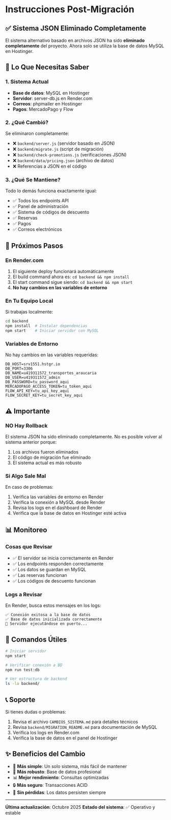 # Instrucciones Post-Migración

## ✅ Sistema JSON Eliminado Completamente

El sistema alternativo basado en archivos JSON ha sido **eliminado completamente** del proyecto. Ahora solo se utiliza la base de datos MySQL en Hostinger.

## 🎯 Lo Que Necesitas Saber

### 1. Sistema Actual
- **Base de datos**: MySQL en Hostinger
- **Servidor**: server-db.js en Render.com
- **Correos**: phpmailer en Hostinger
- **Pagos**: MercadoPago y Flow

### 2. ¿Qué Cambió?
Se eliminaron completamente:
- ❌ `backend/server.js` (servidor basado en JSON)
- ❌ `backend/migrate.js` (script de migración)
- ❌ `backend/check-promotions.js` (verificaciones JSON)
- ❌ `backend/data/pricing.json` (archivo de datos)
- ❌ Referencias a JSON en el código

### 3. ¿Qué Se Mantiene?
Todo lo demás funciona exactamente igual:
- ✅ Todos los endpoints API
- ✅ Panel de administración
- ✅ Sistema de códigos de descuento
- ✅ Reservas
- ✅ Pagos
- ✅ Correos electrónicos

## 🚀 Próximos Pasos

### En Render.com
1. El siguiente deploy funcionará automáticamente
2. El build command ahora es: `cd backend && npm install`
3. El start command sigue siendo: `cd backend && npm start`
4. **No hay cambios en las variables de entorno**

### En Tu Equipo Local
Si trabajas localmente:
```bash
cd backend
npm install  # Instalar dependencias
npm start    # Iniciar servidor con MySQL
```

### Variables de Entorno
No hay cambios en las variables requeridas:
```env
DB_HOST=srv1551.hstgr.io
DB_PORT=3306
DB_NAME=u419311572_transportes_araucaria
DB_USER=u419311572_admin
DB_PASSWORD=tu_password_aqui
MERCADOPAGO_ACCESS_TOKEN=tu_token_aqui
FLOW_API_KEY=tu_api_key_aqui
FLOW_SECRET_KEY=tu_secret_key_aqui
```

## ⚠️ Importante

### NO Hay Rollback
El sistema JSON ha sido eliminado completamente. No es posible volver al sistema anterior porque:
1. Los archivos fueron eliminados
2. El código de migración fue eliminado
3. El sistema actual es más robusto

### Si Algo Sale Mal
En caso de problemas:
1. Verifica las variables de entorno en Render
2. Verifica la conexión a MySQL desde Render
3. Revisa los logs en el dashboard de Render
4. Verifica que la base de datos en Hostinger esté activa

## 📊 Monitoreo

### Cosas que Revisar
- ✅ El servidor se inicia correctamente en Render
- ✅ Los endpoints responden correctamente
- ✅ Los datos se guardan en MySQL
- ✅ Las reservas funcionan
- ✅ Los códigos de descuento funcionan

### Logs a Revisar
En Render, busca estos mensajes en los logs:
```
✅ Conexión exitosa a la base de datos
✅ Base de datos inicializada correctamente
🚀 Servidor ejecutándose en puerto...
```

## 🔧 Comandos Útiles

```bash
# Iniciar servidor
npm start

# Verificar conexión a BD
npm run test:db

# Ver estructura de backend
ls -la backend/
```

## 📞 Soporte

Si tienes dudas o problemas:
1. Revisa el archivo `CAMBIOS_SISTEMA.md` para detalles técnicos
2. Revisa `backend/MIGRATION_README.md` para documentación de MySQL
3. Verifica los logs en Render.com
4. Verifica la base de datos en el panel de Hostinger

## ✨ Beneficios del Cambio

- 🚀 **Más simple**: Un solo sistema, más fácil de mantener
- 💪 **Más robusto**: Base de datos profesional
- 📊 **Mejor rendimiento**: Consultas optimizadas
- 🔒 **Más seguro**: Transacciones ACID
- 💾 **Sin pérdidas**: Los datos persisten siempre

---

**Última actualización**: Octubre 2025
**Estado del sistema**: ✅ Operativo y estable
